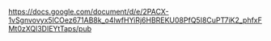https://docs.google.com/document/d/e/2PACX-1vSgnvovyx5lCOez671AB8k_o4lwfHYiRj6HBREKU08PfQ5I8CuPT7iK2_phfxFMt0zXQl3DIEYtTaps/pub
